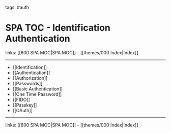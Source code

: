 tags: #auth

# SPA TOC - Identification Authentication

links: [[600 SPA MOC|SPA MOC]] - [[themes/000 Index|Index]]

---

* [[Identification]]
* [[Authentication]]
* [[Authorization]]
* [[Passwords]]
* [[Basic Authentication]]
* [[One Time Password]]
* [[FIDO]]
* [[Passkey]]
* [[OAuth]]

---
links: [[600 SPA MOC|SPA MOC]] - [[themes/000 Index|Index]]